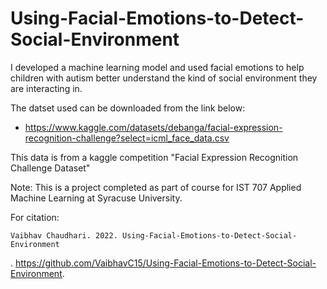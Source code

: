 # Using-Facial-Emotions-to-Detect-Social-Environment
I developed a machine learning model and used facial emotions to help children with autism better understand the kind of social environment they are interacting in.

The datset used can be downloaded from the link below:
- https://www.kaggle.com/datasets/debanga/facial-expression-recognition-challenge?select=icml_face_data.csv

This data is from a kaggle competition "Facial Expression Recognition Challenge Dataset"


Note: This is a project completed as part of course for IST 707 Applied Machine Learning at Syracuse University.

For citation:

    Vaibhav Chaudhari. 2022. Using-Facial-Emotions-to-Detect-Social-Environment
. https://github.com/VaibhavC15/Using-Facial-Emotions-to-Detect-Social-Environment.
